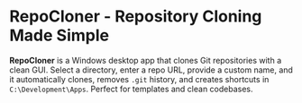 # RepoCloner - Repository Cloning Made Simple

**RepoCloner** is a Windows desktop app that clones Git repositories with a clean GUI. Select a directory, enter a repo URL, provide a custom name, and it automatically clones, removes `.git` history, and creates shortcuts in `C:\Development\Apps`. Perfect for templates and clean codebases.
